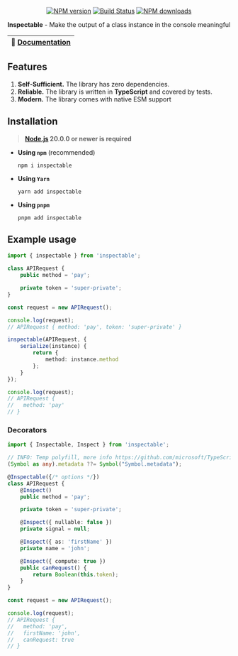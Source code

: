 <p align="center">
<a href="https://www.npmjs.com/package/inspectable"><img src="https://img.shields.io/npm/v/inspectable.svg?style=flat-square" alt="NPM version"></a>
<a href="https://github.com/negezor/inspectable/actions/workflows/tests.yml"><img src="https://img.shields.io/github/workflow/status/negezor/inspectable/Inspectable CI?style=flat-square" alt="Build Status"></a>
<a href="https://www.npmjs.com/package/inspectable"><img src="https://img.shields.io/npm/dt/inspectable.svg?style=flat-square" alt="NPM downloads"></a>
</p>

**Inspectable** - Make the output of a class instance in the console meaningful

| 📖 [Documentation](docs/) |
|---------------------------|

## Features

1. **Self-Sufficient.** The library has zero dependencies.
2. **Reliable.** The library is written in **TypeScript** and covered by tests.
3. **Modern.** The library comes with native ESM support

## Installation
> **[Node.js](https://nodejs.org/) 20.0.0 or newer is required**

- **Using `npm`** (recommended)
    ```shell
    npm i inspectable
    ```
- **Using `Yarn`**
  ```shell
  yarn add inspectable
  ```
- **Using `pnpm`**
  ```shell
  pnpm add inspectable
  ```

## Example usage
```ts
import { inspectable } from 'inspectable';

class APIRequest {
    public method = 'pay';

    private token = 'super-private';
}

const request = new APIRequest();

console.log(request);
// APIRequest { method: 'pay', token: 'super-private' }

inspectable(APIRequest, {
    serialize(instance) {
        return {
            method: instance.method
        };
    }
});

console.log(request);
// APIRequest {
//   method: 'pay'
// }
```

### Decorators
```ts
import { Inspectable, Inspect } from 'inspectable';

// INFO: Temp polyfill, more info https://github.com/microsoft/TypeScript/issues/55453#issuecomment-1687496648
(Symbol as any).metadata ??= Symbol("Symbol.metadata");

@Inspectable({/* options */})
class APIRequest {
    @Inspect()
    public method = 'pay';

    private token = 'super-private';

    @Inspect({ nullable: false })
    private signal = null;

    @Inspect({ as: 'firstName' })
    private name = 'john';

    @Inspect({ compute: true })
    public canRequest() {
        return Boolean(this.token);
    }
}

const request = new APIRequest();

console.log(request);
// APIRequest {
//   method: 'pay',
//   firstName: 'john',
//   canRequest: true
// }
```
